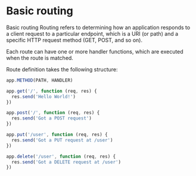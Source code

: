
# Basic routing

Basic routing
Routing refers to determining how an application responds to a client request to a particular endpoint, which is a URI (or path) and a specific HTTP request method (GET, POST, and so on).

Each route can have one or more handler functions, which are executed when the route is matched.

Route definition takes the following structure:

```js
app.METHOD(PATH, HANDLER)
```

```js
app.get('/', function (req, res) {
  res.send('Hello World!')
})
```

```js
app.post('/', function (req, res) {
  res.send('Got a POST request')
})
```

```js
app.put('/user', function (req, res) {
  res.send('Got a PUT request at /user')
})
```

```js
app.delete('/user', function (req, res) {
  res.send('Got a DELETE request at /user')
})
```